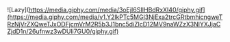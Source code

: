 ![Lazy](https://media.giphy.com/media/3oEjI6SIIHBdRxXI40/giphy.gif](https://media.giphy.com/media/v1.Y2lkPTc5MGI3NjExa2trcGRtbmhicngweTRzNjVrZXQweTJxODFjcmVrM2R5b3J1bnc5diZlcD12MV9naWZzX3NlYXJjaCZjdD1n/26ufnwz3wDUli7GU0/giphy.gif)

